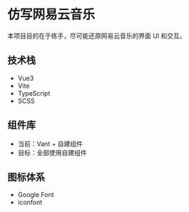 # 仿写网易云音乐
本项目目的在于练手，尽可能还原网易云音乐的界面 UI 和交互。
## 技术栈
- Vue3
- Vite
- TypeScript
- SCSS
## 组件库
- 当前：Vant + 自建组件
- 目标：全部使用自建组件
## 图标体系
- Google Font
- iconfont
